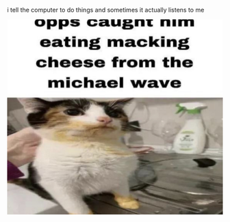 i tell the computer to do things and sometimes it actually listens to me
<!--START_SECTION:update_image-->
<img src=https://raw.githubusercontent.com/sneakykestrel/sneakykestrel/main/.github/images/macking-cheese.png height="" width="" align=left alt=kitty />
<!--END_SECTION:update_image-->

